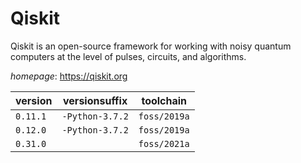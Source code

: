 # Qiskit

Qiskit is an open-source framework for working with noisy quantum computers  at the level of pulses, circuits, and algorithms.

*homepage*: <https://qiskit.org>

version | versionsuffix | toolchain
--------|---------------|----------
``0.11.1`` | ``-Python-3.7.2`` | ``foss/2019a``
``0.12.0`` | ``-Python-3.7.2`` | ``foss/2019a``
``0.31.0`` |  | ``foss/2021a``
